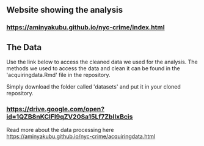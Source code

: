 ## Website showing the analysis 

### https://aminyakubu.github.io/nyc-crime/index.html

## The Data
Use the link below to access the cleaned data we used for the analysis. The methods we used to access the data and clean it can be found in the 'acquiringdata.Rmd' file in the repository.

Simply download the folder called 'datasets' and put it in your cloned repository. 

### https://drive.google.com/open?id=1QZB8nKClFl9qZV20Sa15Lf7ZbIlxBcis

Read more about the data processing here 
https://aminyakubu.github.io/nyc-crime/acquiringdata.html
